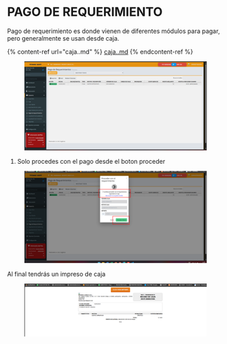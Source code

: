 # PAGO DE REQUERIMIENTO

Pago de requerimiento es donde vienen de diferentes módulos para pagar, pero generalmente se usan desde caja.

{% content-ref url="caja..md" %}
[caja..md](caja..md)
{% endcontent-ref %}

<figure><img src="../../../.gitbook/assets/image (34).png" alt=""><figcaption></figcaption></figure>

1. Solo procedes con el pago desde el boton proceder

<figure><img src="../../../.gitbook/assets/image (35).png" alt=""><figcaption></figcaption></figure>

Al final tendrás  un impreso de caja

<figure><img src="../../../.gitbook/assets/image (36).png" alt=""><figcaption></figcaption></figure>
